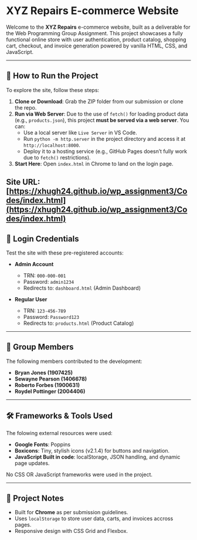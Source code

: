 # XYZ Repairs E-commerce Website

Welcome to the **XYZ Repairs** e-commerce website, built as a deliverable for the Web Programming Group Assignment. This project showcases a fully functional online store with user authentication, product catalog, shopping cart, checkout, and invoice generation powered by vanilla HTML, CSS, and JavaScript.

---

## 🌟 How to Run the Project

To explore the site, follow these steps:

1. **Clone or Download**: Grab the ZIP folder from our submission or clone the repo.
2. **Run via Web Server**: Due to the use of `fetch()` for loading product data (e.g., `products.json`), this project **must be served via a web server**. You can:
   - Use a local server like `Live Server` in VS Code.
   - Run `python -m http.server` in the project directory and access it at `http://localhost:8000`.
   - Deploy it to a hosting service (e.g., GitHub Pages doesn’t fully work due to `fetch()` restrictions).
3. **Start Here**: Open `index.html` in Chrome to land on the login page.

**Site URL**: [https://xhugh24.github.io/wp_assignment3/Codes/index.html](https://xhugh24.github.io/wp_assignment3/Codes/index.html)
---

## 🔑 Login Credentials

Test the site with these pre-registered accounts:

- **Admin Account**  
  - TRN: `000-000-001`  
  - Password: `admin1234`  
  - Redirects to: `dashboard.html` (Admin Dashboard)

- **Regular User**  
  - TRN: `123-456-789`  
  - Password: `Password123`  
  - Redirects to: `products.html` (Product Catalog)

---

## 👥 Group Members

The following members contributed to the development:

- **Bryan Jones (1907425)** 
- **Sewayne Pearson (1406678)**  
- **Roberto Forbes (1900631)**
- **Roydel Pottinger (2004406)**

---

## 🛠️ Frameworks & Tools Used

The folowing external resources were used:
- **Google Fonts**: Poppins
- **Boxicons**: Tiny, stylish icons (v2.1.4) for buttons and navigation.  
- **JavaScript Built in code**: localStorage, JSON handling, and dynamic page updates.  

No CSS OR JavaScript frameworks were used in the project.

---

## 📝 Project Notes

- Built for **Chrome** as per submission guidelines.
- Uses `localStorage` to store user data, carts, and invoices accross pages.
- Responsive design with CSS Grid and Flexbox.
